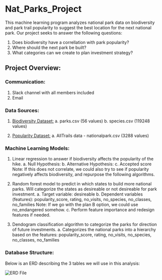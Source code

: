 # Nat_Parks_Project

This machine learning program analyzes national park data on biodiversity and park trail popularity to suggest the best location for the next national park. Our project seeks to answer the following questions:

1. Does biodiversity have a correllation with park popularity?
2. Where should the next park be built?
3. What categories can we create to plan investment strategy? 

## Project Overview:

### Communication:
1. Slack channel with all members included
2. Email

### Data Sources:

1. [Biodiversity Dataset:](https://www.kaggle.com/datasets/nationalparkservice/park-biodiversity?select=parks.csv)
    a. parks.csv (56 values)
    b. species.csv (119248 values)

2. [Popularity Dataset:](https://www.kaggle.com/datasets/planejane/national-park-trails)
    a. AllTrails data - nationalpark.csv (3288 values)


### Machine Learning Models: 

1. Linear regression to answer if biodiversity affects the popularity of the hike.
    a. Null Hypothesis: 
    b. Alternative Hypothesis: 
    c. Accepted score
Note: If this does not correlate, we could also try to see if popularity negatively affects biodiversity, and repurpose the following algorithms.

2. Random forest model to predict in which states to build more national parks.
Will categorize the states as desireable or not desireable for park investment. 
    a. Target variable: desireable
    b. Dependent variables (features): popularity_score, rating, no_visits, no_species, no_classes, no_families
Note: If we go with the plan B option, we could use no_endangered somehow.
    c. Perform feature importance and redesign features if needed.

3. Dendogram classification algorithm to categorize the parks for direction of future investments.
    a. Categorizes the national parks into a hierarchy based on the features: popularity_score, rating, no_visits, no_species, no_classes, no_families


### Database Structure: 

Below is an ERD describing the 3 tables we will use in this analysis:

![ERD File](https://github.com/B-Stanley-0316/Nat_Parks_Project/blob/main/Resources/ERD.png)
